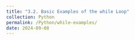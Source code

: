 ```yaml
---
title: "3.2. Basic Examples of the while Loop"
collection: Python
permalink: /Python/while-examples/
date: 2024-09-08
---
```

